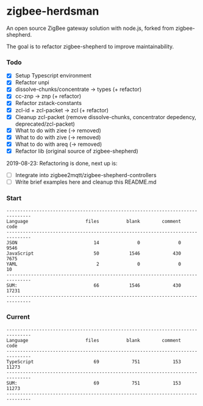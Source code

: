 # zigbee-herdsman
An open source ZigBee gateway solution with node.js, forked from zigbee-shepherd.

The goal is to refactor zigbee-shepherd to improve maintainability.

### Todo
- [x] Setup Typescript environment
- [x] Refactor unpi
- [x] dissolve-chunks/concentrate -> types (+ refactor)
- [x] cc-znp -> znp (+ refactor)
- [x] Refactor zstack-constants
- [x] zcl-id + zcl-packet -> zcl (+ refactor)
- [x] Cleanup zcl-packet (remove dissolve-chunks, concentrator depedency, deprecated/zcl-packet)
- [x] What to do with ziee (-> removed)
- [x] What to do with zive (-> removed)
- [x] What to do with areq (-> removed)
- [x] Refactor lib (original source of zigbee-shepherd)

2019-08-23: Refactoring is done, next up is:
- [ ] Integrate into zigbee2mqtt/zigbee-shepherd-controllers
- [ ] Write brief examples here and cleanup this README.md

### Start
```
-------------------------------------------------------------------------------
Language                     files          blank        comment           code
-------------------------------------------------------------------------------
JSON                            14              0              0           9546
JavaScript                      50           1546            430           7675
YAML                             2              0              0             10
-------------------------------------------------------------------------------
SUM:                            66           1546            430          17231
-------------------------------------------------------------------------------
```

### Current
```
-------------------------------------------------------------------------------
Language                     files          blank        comment           code
-------------------------------------------------------------------------------
TypeScript                      69            751            153          11273
-------------------------------------------------------------------------------
SUM:                            69            751            153          11273
-------------------------------------------------------------------------------
```
